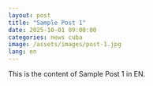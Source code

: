 ```yaml
---
layout: post
title: "Sample Post 1"
date: 2025-10-01 09:00:00
categories: news cuba
image: /assets/images/post-1.jpg
lang: en
---
```


This is the content of Sample Post 1 in EN.
